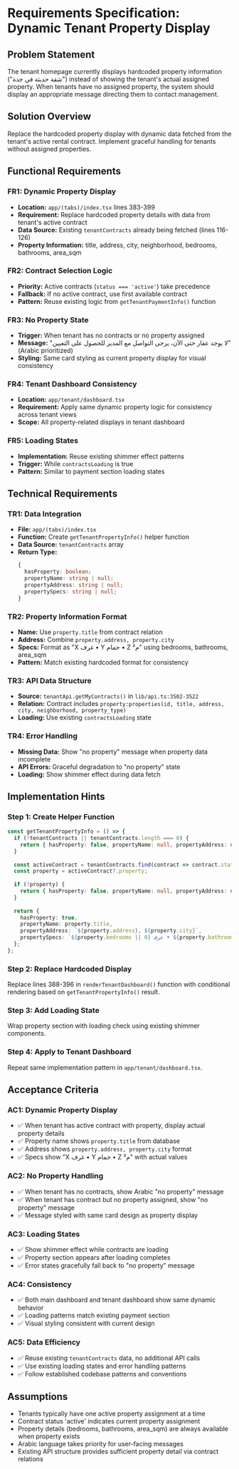 # Requirements Specification: Dynamic Tenant Property Display

## Problem Statement
The tenant homepage currently displays hardcoded property information ("شقة حديثة في جدة") instead of showing the tenant's actual assigned property. When tenants have no assigned property, the system should display an appropriate message directing them to contact management.

## Solution Overview
Replace the hardcoded property display with dynamic data fetched from the tenant's active rental contract. Implement graceful handling for tenants without assigned properties.

## Functional Requirements

### FR1: Dynamic Property Display
- **Location:** `app/(tabs)/index.tsx` lines 383-399
- **Requirement:** Replace hardcoded property details with data from tenant's active contract
- **Data Source:** Existing `tenantContracts` already being fetched (lines 116-126)
- **Property Information:** title, address, city, neighborhood, bedrooms, bathrooms, area_sqm

### FR2: Contract Selection Logic
- **Priority:** Active contracts (`status === 'active'`) take precedence
- **Fallback:** If no active contract, use first available contract
- **Pattern:** Reuse existing logic from `getTenantPaymentInfo()` function

### FR3: No Property State
- **Trigger:** When tenant has no contracts or no property assigned
- **Message:** "لا يوجد عقار حتى الآن، يرجى التواصل مع المدير للحصول على التعيين" (Arabic prioritized)
- **Styling:** Same card styling as current property display for visual consistency

### FR4: Tenant Dashboard Consistency  
- **Location:** `app/tenant/dashboard.tsx`
- **Requirement:** Apply same dynamic property logic for consistency across tenant views
- **Scope:** All property-related displays in tenant dashboard

### FR5: Loading States
- **Implementation:** Reuse existing shimmer effect patterns
- **Trigger:** While `contractsLoading` is true
- **Pattern:** Similar to payment section loading states

## Technical Requirements

### TR1: Data Integration
- **File:** `app/(tabs)/index.tsx`
- **Function:** Create `getTenantPropertyInfo()` helper function
- **Data Source:** `tenantContracts` array
- **Return Type:**
  ```typescript
  {
    hasProperty: boolean;
    propertyName: string | null;
    propertyAddress: string | null;
    propertySpecs: string | null;
  }
  ```

### TR2: Property Information Format
- **Name:** Use `property.title` from contract relation
- **Address:** Combine `property.address, property.city` 
- **Specs:** Format as "X غرف • Y حمام • Z م²" using bedrooms, bathrooms, area_sqm
- **Pattern:** Match existing hardcoded format for consistency

### TR3: API Data Structure
- **Source:** `tenantApi.getMyContracts()` in `lib/api.ts:3502-3522`
- **Relation:** Contract includes `property:properties(id, title, address, city, neighborhood, property_type)`
- **Loading:** Use existing `contractsLoading` state

### TR4: Error Handling
- **Missing Data:** Show "no property" message when property data incomplete
- **API Errors:** Graceful degradation to "no property" state
- **Loading:** Show shimmer effect during data fetch

## Implementation Hints

### Step 1: Create Helper Function
```typescript
const getTenantPropertyInfo = () => {
  if (!tenantContracts || tenantContracts.length === 0) {
    return { hasProperty: false, propertyName: null, propertyAddress: null, propertySpecs: null };
  }
  
  const activeContract = tenantContracts.find(contract => contract.status === 'active') || tenantContracts[0];
  const property = activeContract?.property;
  
  if (!property) {
    return { hasProperty: false, propertyName: null, propertyAddress: null, propertySpecs: null };
  }
  
  return {
    hasProperty: true,
    propertyName: property.title,
    propertyAddress: `${property.address}, ${property.city}`,
    propertySpecs: `${property.bedrooms || 0} غرف • ${property.bathrooms || 0} حمام • ${property.area_sqm || 0} م²`
  };
};
```

### Step 2: Replace Hardcoded Display
Replace lines 388-396 in `renderTenantDashboard()` function with conditional rendering based on `getTenantPropertyInfo()` result.

### Step 3: Add Loading State
Wrap property section with loading check using existing shimmer components.

### Step 4: Apply to Tenant Dashboard
Repeat same implementation pattern in `app/tenant/dashboard.tsx`.

## Acceptance Criteria

### AC1: Dynamic Property Display
- ✅ When tenant has active contract with property, display actual property details
- ✅ Property name shows `property.title` from database
- ✅ Address shows `property.address, property.city` format
- ✅ Specs show "X غرف • Y حمام • Z م²" with actual values

### AC2: No Property Handling
- ✅ When tenant has no contracts, show Arabic "no property" message
- ✅ When tenant has contract but no property assigned, show "no property" message  
- ✅ Message styled with same card design as property display

### AC3: Loading States
- ✅ Show shimmer effect while contracts are loading
- ✅ Property section appears after loading completes
- ✅ Error states gracefully fall back to "no property" message

### AC4: Consistency
- ✅ Both main dashboard and tenant dashboard show same dynamic behavior
- ✅ Loading patterns match existing payment section
- ✅ Visual styling consistent with current design

### AC5: Data Efficiency
- ✅ Reuse existing `tenantContracts` data, no additional API calls
- ✅ Use existing loading states and error handling patterns
- ✅ Follow established codebase patterns and conventions

## Assumptions
- Tenants typically have one active property assignment at a time
- Contract status 'active' indicates current property assignment
- Property details (bedrooms, bathrooms, area_sqm) are always available when property exists
- Arabic language takes priority for user-facing messages
- Existing API structure provides sufficient property detail via contract relations